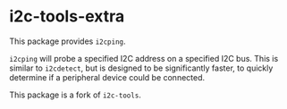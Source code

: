 # i2c-tools-extra

This package provides `i2cping`.

`i2cping` will probe a specified I2C address on a specified I2C bus. This is similar to `i2cdetect`, but is designed to be significantly faster, to quickly determine if a peripheral device could be connected.

This package is a fork of `i2c-tools`.
